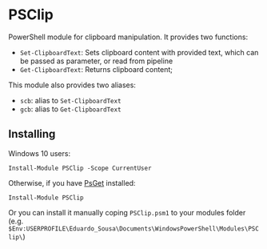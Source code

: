 # PSClip

PowerShell module for clipboard manipulation. It provides two functions:

* `Set-ClipboardText`: Sets clipboard content with provided text, which can be passed as parameter, or read from pipeline
* `Get-ClipboardText`: Returns clipboard content;

This module also provides two aliases:

* `scb`: alias to `Set-ClipboardText`
* `gcb`: alias to `Get-ClipboardText`

## Installing

Windows 10 users:

    Install-Module PSClip -Scope CurrentUser

Otherwise, if you have [PsGet](http://psget.net/) installed:

    Install-Module PSClip
  
Or you can install it manually coping `PSClip.psm1` to your modules folder (e.g. ` $Env:USERPROFILE\Eduardo_Sousa\Documents\WindowsPowerShell\Modules\PSClip\`)
